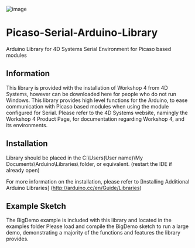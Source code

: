 ![image](http://www.4dsystems.com.au/imagenes/header.png)

Picaso-Serial-Arduino-Library
=============================

Arduino Library for 4D Systems Serial Environment for Picaso based modules

## Information

This library is provided with the installation of Workshop 4 from 4D Systems, however can be downloaded here for people who do not run Windows.
This library provides high level functions for the Arduino, to ease communication with Picaso based modules when using the module configured for Serial.
Please refer to the 4D Systems website, namingly the Workshop 4 Product Page, for documentation regarding Workshop 4, and its environments.

## Installation

Library should be placed in the C:\Users\(User name)\My Documents\Arduino\Libraries\ folder, or equivalent. (restart the IDE if already open)

For more information on the installation, please refer to [Installing Additional Arduino Libraries] (http://arduino.cc/en/Guide/Libraries)

## Example Sketch

The BigDemo example is included with this library and located in the examples folder
Please load and compile the BigDemo sketch to run a large demo, demonstrating a majority of the functions and features the library provides.